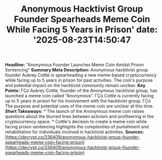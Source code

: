 ﻿---
title: "Anonymous Hacktivist Group Founder Spearheads Meme Coin While Facing 5 Years in Prison'
date: '2025-08-23T14:50:47"
category: "Markets"
summary: ""
slug: "anonymous hacktivist group founder spearheads meme coin whil"
source_urls:
  - "https://decrypt.co/336409/anonymous-hacktivist-group-founder-spearheads-meme-coin-facing-prison"
seo:
  title: "Anonymous Hacktivist Group Founder Spearheads Meme Coin While Facing 5 Years in Prison | Hash n Hedge'
  description: '"
  keywords: ["news", "markets", "brief"]
---
**Headline:** "Anonymous Founder Launches Meme Coin Amidst Prison Sentencing"  **Summary Meta Description:** Anonymous hacktivist group founder Aubrey Cottle is spearheading a new meme-based cryptocurrency while facing up to 5 years in prison for past activities. The coin's purpose and potential impact on the hacktivist community remain unclear.  **Key Points:**  ΓÇó Aubrey Cottle, founder of the Anonymous hacktivist group, has launched a meme coin called "Anonymous". ΓÇó Cottle is currently facing up to 5 years in prison for his involvement with the hacktivist group. ΓÇó The purpose and potential uses of the meme coin are unclear at this time.  **Short Takeaways:**  * The launch of the Anonymous meme coin raises questions about the blurred lines between activism and profiteering in the cryptocurrency space. * Cottle's decision to create a meme coin while facing prison sentencing highlights the complexities of punishment and rehabilitation for individuals involved in hacktivist activities.  **Sources:** [https://decrypt.co/336409/anonymous-hacktivist-group-founder-spearheads-meme-coin-facing-prison](https://decrypt.co/336409/anonymous-hacktivist-group-founder-spearheads-meme-coin-facing-prison) 
